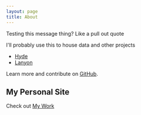 ```yaml
---
layout: page
title: About
---
```


<p class="message">
  Testing this message thing? Like a pull out quote
</p>

I'll probably use this to house data and other projects

* [Hyde](http://hyde.getpoole.com)
* [Lanyon](http://lanyon.getpoole.com)

Learn more and contribute on [GitHub](https://github.com/poole).

## My Personal Site

Check out [My Work](www.sonoshah.com)

